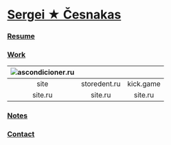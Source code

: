 # [Sergei ★ Česnakas](/)

### [Resume](/resume)

### [Work](/work)

![ascondicioner.ru](https://st.weblancer.net/download/4874316/) | &nbsp; | &nbsp;
:---: | :---: | :---:
site | storedent.ru | kick.game
site.ru | site.ru | site.ru 

### [Notes](/notes/)

### [Contact](/contact)
